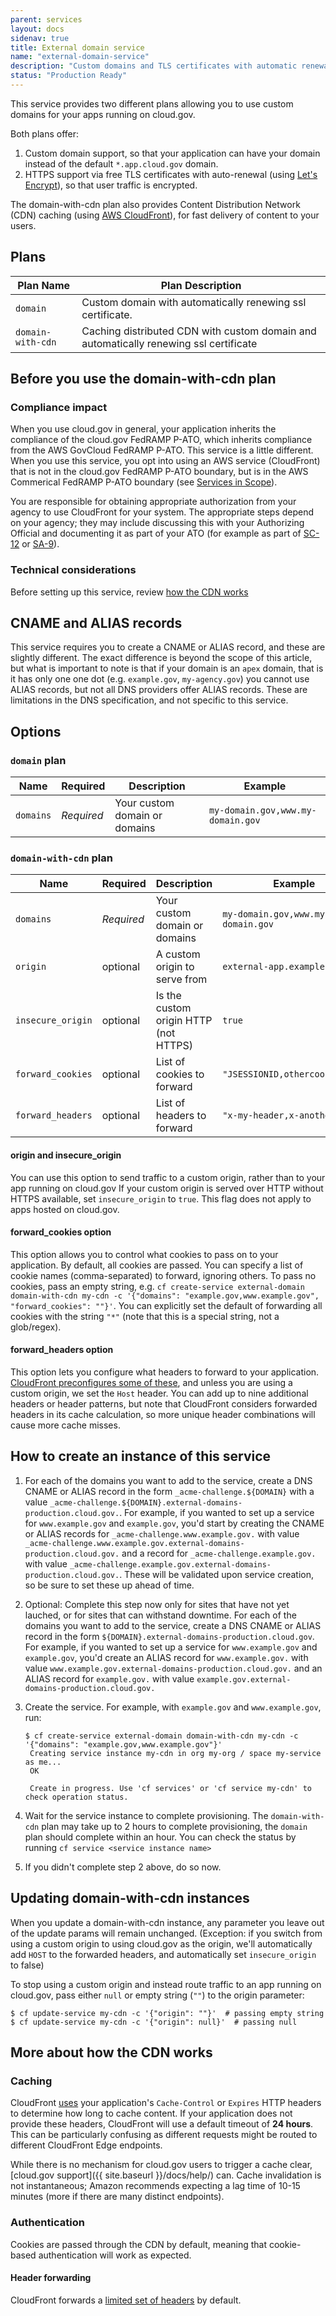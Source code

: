 ```yaml
---
parent: services
layout: docs
sidenav: true
title: External domain service
name: "external-domain-service"
description: "Custom domains and TLS certificates with automatic renewal"
status: "Production Ready"
---
```


This service provides two different plans allowing you to use custom domains for your apps running on cloud.gov.

Both plans offer:
1. Custom domain support, so that your application can have your domain instead of the default `*.app.cloud.gov` domain.
1. HTTPS support via free TLS certificates with auto-renewal (using [Let's Encrypt](https://letsencrypt.org/)), so that user traffic is encrypted.

The domain-with-cdn plan also provides Content Distribution Network (CDN) caching (using [AWS CloudFront](https://aws.amazon.com/cloudfront/)), for
fast delivery of content to your users.

## Plans

Plan Name         | Plan Description                                                                      |
------------------|---------------------------------------------------------------------------------------|
`domain`          | Custom domain with automatically renewing ssl certificate.                            |
`domain-with-cdn` | Caching distributed CDN with custom domain and automatically renewing ssl certificate |

## Before you use the domain-with-cdn plan

### Compliance impact

When you use cloud.gov in general, your application inherits the compliance of the cloud.gov FedRAMP P-ATO, which inherits compliance from the AWS GovCloud FedRAMP P-ATO. This service is a little different. When you use this service, you opt into using an AWS service (CloudFront) that is not in the cloud.gov FedRAMP P-ATO boundary, but is in the AWS Commerical FedRAMP P-ATO boundary (see [Services in Scope](https://aws.amazon.com/compliance/services-in-scope/)).

You are responsible for obtaining appropriate authorization from your agency to use CloudFront for your system. The appropriate steps depend on your agency; they may include discussing this with your Authorizing Official and documenting it as part of your ATO (for example as part of [SC-12](https://nvd.nist.gov/800-53/Rev4/control/SC-12) or [SA-9](https://nvd.nist.gov/800-53/Rev4/control/SA-9)).

### Technical considerations

Before setting up this service, review [how the CDN works](#more-about-how-the-cdn-works)

## CNAME and ALIAS records

This service requires you to create a CNAME or ALIAS record, and these are slightly different. The exact difference is beyond the scope of this article,
but what is important to note is that if your domain is an `apex` domain, that is it has only one one dot (e.g. `example.gov`, `my-agency.gov`) you cannot use
ALIAS records, but not all DNS providers offer ALIAS records. These are limitations in the DNS specification, and not specific to this service. 


## Options

### `domain` plan

Name      | Required   | Description                   | Example                           |
----------|------------|-------------------------------|-----------------------------------|
`domains` | *Required* | Your custom domain or domains | `my-domain.gov,www.my-domain.gov` |

### `domain-with-cdn` plan

Name              | Required   | Description                           | Example                           |
------------------|------------|---------------------------------------|-----------------------------------|
`domains`         | *Required* | Your custom domain or domains         | `my-domain.gov,www.my-domain.gov` |
`origin`          | optional   | A custom origin to serve from         | `external-app.example.gov`        |
`insecure_origin` | optional   | Is the custom origin HTTP (not HTTPS) | `true`                            |
`forward_cookies` | optional   | List of cookies to forward            | `"JSESSIONID,othercookiename"`    |
`forward_headers` | optional   | List of headers to forward            | `"x-my-header,x-another-one"`     |

#### origin and insecure_origin
You can use this option to send traffic to a custom origin, rather than to your app running on cloud.gov
If your custom origin is served over HTTP without HTTPS available, set `insecure_origin` to `true`. This flag
does not apply to apps hosted on cloud.gov.

#### forward_cookies option

This option allows you to control what cookies to pass on to your application. By default, all cookies are passed.
You can specify a list of cookie names (comma-separated) to forward, ignoring others. To pass no cookies, pass an empty string, e.g.
`cf create-service external-domain domain-with-cdn my-cdn -c '{"domains": "example.gov,www.example.gov", "forward_cookies": ""}'`.
You can explicitly set the default of forwarding all cookies with the string `"*"` (note that this is a special string, not a glob/regex).

#### forward_headers option

This option lets you configure what headers to forward to your application. [CloudFront preconfigures
some of these](https://docs.aws.amazon.com/AmazonCloudFront/latest/DeveloperGuide/RequestAndResponseBehaviorCustomOrigin.html#request-custom-headers-behavior), 
and unless you are using a custom origin, we set the `Host` header. 
You can add up to nine additional headers or header patterns, but note that CloudFront considers forwarded headers
in its cache calculation, so more unique header combinations will cause more cache misses.

## How to create an instance of this service

1. For each of the domains you want to add to the service, create a DNS CNAME or ALIAS record in the form `_acme-challenge.${DOMAIN}` with a
   value `_acme-challenge.${DOMAIN}.external-domains-production.cloud.gov.`. For example, if you wanted to set up a service for `www.example.gov` and `example.gov`,
   you'd start by creating the CNAME or ALIAS records for `_acme-challenge.www.example.gov.` with value `_acme-challenge.www.example.gov.external-domains-production.cloud.gov.`
   and a record for `_acme-challenge.example.gov.` with value `_acme-challenge.example.gov.external-domains-production.cloud.gov.`. These will be validated upon
   service creation, so be sure to set these up ahead of time.

2. Optional: Complete this step now only for sites that have not yet lauched, or for sites that can withstand downtime. For each of the domains you want to add to
   the service, create a DNS CNAME or ALIAS record in the form `${DOMAIN}.external-domains-production.cloud.gov`. For example, if you wanted to set up a service for 
   `www.example.gov` and `example.gov`, you'd create an ALIAS record for `www.example.gov.` with value `www.example.gov.external-domains-production.cloud.gov.` and an
   ALIAS record for `example.gov.` with value `example.gov.external-domains-production.cloud.gov.`

3. Create the service. For example, with `example.gov` and `www.example.gov`, run:
   ```
   $ cf create-service external-domain domain-with-cdn my-cdn -c '{"domains": "example.gov,www.example.gov"}'
    Creating service instance my-cdn in org my-org / space my-service as me...
    OK

    Create in progress. Use 'cf services' or 'cf service my-cdn' to check operation status.
   ``` 

4. Wait for the service instance to complete provisioning. The `domain-with-cdn` plan may take up to 2 hours to complete provisioning, the `domain` plan should
   complete within an hour. You can check the status by running `cf service <service instance name>`
   
5. If you didn't complete step 2 above, do so now.


## Updating domain-with-cdn instances

When you update a domain-with-cdn instance, any parameter you leave out of the update params will
remain unchanged. (Exception: if you switch from using a custom origin to using cloud.gov as the
origin, we'll automatically add `HOST` to the forwarded headers, and automatically set `insecure_origin`
to false)

To stop using a custom origin and instead route traffic to an app running on cloud.gov, pass either
`null` or empty string (`""`) to the origin parameter:

```
$ cf update-service my-cdn -c '{"origin": ""}'  # passing empty string
$ cf update-service my-cdn -c '{"origin": null}'  # passing null
```


## More about how the CDN works

### Caching

CloudFront [uses](http://docs.aws.amazon.com/AmazonCloudFront/latest/DeveloperGuide/Expiration.html)
your application's `Cache-Control` or `Expires` HTTP headers to determine how
long to cache content. If your application does not provide these headers,
CloudFront will use a default timeout of **24 hours**. This can be
particularly confusing as different requests might be routed to different
CloudFront Edge endpoints.

While there is no mechanism for cloud.gov users to trigger a cache clear,
[cloud.gov support]({{ site.baseurl }}/docs/help/) can. Cache invalidation is not
instantaneous; Amazon recommends expecting a lag time of 10-15 minutes (more if there are
many distinct endpoints).

### Authentication

Cookies are passed through the CDN by default, meaning that cookie-based authentication will work as expected.

#### Header forwarding

CloudFront forwards a [limited set of headers](http://docs.aws.amazon.com/AmazonCloudFront/latest/DeveloperGuide/RequestAndResponseBehaviorCustomOrigin.html#request-custom-headers-behavior) by default. 
